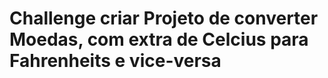 
<h1 color='red'> Challenge criar Projeto de converter Moedas, com extra de Celcius para Fahrenheits e vice-versa</h1> 
